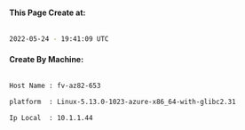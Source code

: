 
   
#### This Page Create at:

```bash

2022-05-24 - 19:41:09 UTC

```

#### Create By Machine:

```bash

Host Name : fv-az82-653

platform  : Linux-5.13.0-1023-azure-x86_64-with-glibc2.31

Ip Local  : 10.1.1.44

```

